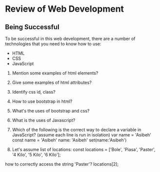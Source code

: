 # Review of Web Development

Being Successful
-------------------
To be successful in this web development, there are a number of technologies that you need to know how to use:

- HTML
- CSS
- JavaScript

1. Mention some examples of html elements?
2. Give some examples of html attributes?

2. Identify css id, class?

3. How to use bootstrap in html?

4. What's the uses of bootstrap and css?

5. What is the uses of Javascript?

6. Which of the following is the correct way to declare a variable in JavaScript? (assume each line is run in isolation)
  var name = 'Asibeh'
  const name = 'Asibeh'
  name: 'Asibeh'
  set(name:'Asibeh')
7. Let's assume list of locations:
  const locations = ['Bole', 'Piasa', 'Paster', '4 Kilo', '5 Kilo', '6 Kilo'];
  
  how to correctly access the string 'Paster'?
      locations[2];
 

